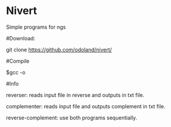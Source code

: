 # Nivert

Simple programs for ngs

#Download:

git clone https://github.com/odoland/nivert/

#Compile

$gcc -o

#Info

reverser:
  reads input file in reverse and outputs in txt file. 

complementer:
  reads input file and outputs complement in txt file.
  
reverse-complement: use both programs sequentially.
